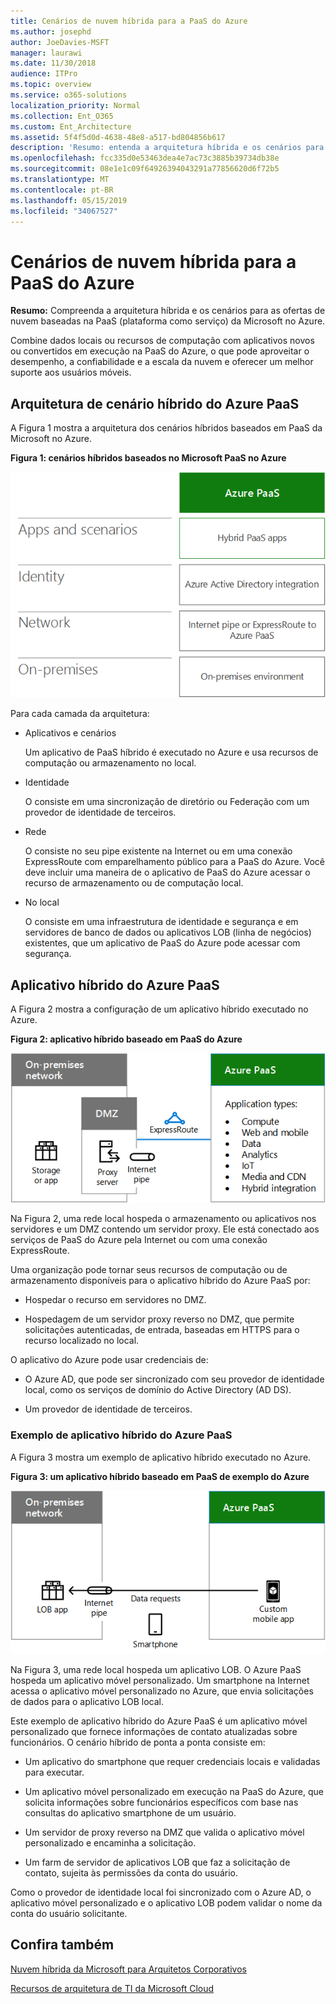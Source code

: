 ```yaml
---
title: Cenários de nuvem híbrida para a PaaS do Azure
ms.author: josephd
author: JoeDavies-MSFT
manager: laurawi
ms.date: 11/30/2018
audience: ITPro
ms.topic: overview
ms.service: o365-solutions
localization_priority: Normal
ms.collection: Ent_O365
ms.custom: Ent_Architecture
ms.assetid: 5f4f5d0d-4638-48e8-a517-bd804856b617
description: 'Resumo: entenda a arquitetura híbrida e os cenários para ofertas de nuvem com base na PaaS (plataforma como serviço) da Microsoft no Azure.'
ms.openlocfilehash: fcc335d0e53463dea4e7ac73c3885b39734db38e
ms.sourcegitcommit: 08e1e1c09f64926394043291a77856620d6f72b5
ms.translationtype: MT
ms.contentlocale: pt-BR
ms.lasthandoff: 05/15/2019
ms.locfileid: "34067527"
---
```

# <a name="hybrid-cloud-scenarios-for-azure-paas"></a>Cenários de nuvem híbrida para a PaaS do Azure

 **Resumo:** Compreenda a arquitetura híbrida e os cenários para as ofertas de nuvem baseadas na PaaS (plataforma como serviço) da Microsoft no Azure.
  
Combine dados locais ou recursos de computação com aplicativos novos ou convertidos em execução na PaaS do Azure, o que pode aproveitar o desempenho, a confiabilidade e a escala da nuvem e oferecer um melhor suporte aos usuários móveis. 
  
## <a name="azure-paas-hybrid-scenario-architecture"></a>Arquitetura de cenário híbrido do Azure PaaS

A Figura 1 mostra a arquitetura dos cenários híbridos baseados em PaaS da Microsoft no Azure.
  
**Figura 1: cenários híbridos baseados no Microsoft PaaS no Azure**

![Cenários híbridos baseados no Microsoft PaaS no Azure](media/Hybrid-Poster/Hybrid-Cloud-Stack-PaaS.png)
  
Para cada camada da arquitetura:
  
- Aplicativos e cenários
    
    Um aplicativo de PaaS híbrido é executado no Azure e usa recursos de computação ou armazenamento no local.
    
- Identidade
    
    O consiste em uma sincronização de diretório ou Federação com um provedor de identidade de terceiros.
    
- Rede
    
    O consiste no seu pipe existente na Internet ou em uma conexão ExpressRoute com emparelhamento público para a PaaS do Azure. Você deve incluir uma maneira de o aplicativo de PaaS do Azure acessar o recurso de armazenamento ou de computação local.
    
- No local
    
    O consiste em uma infraestrutura de identidade e segurança e em servidores de banco de dados ou aplicativos LOB (linha de negócios) existentes, que um aplicativo de PaaS do Azure pode acessar com segurança.
    
## <a name="azure-paas-hybrid-application"></a>Aplicativo híbrido do Azure PaaS

A Figura 2 mostra a configuração de um aplicativo híbrido executado no Azure.
  
**Figura 2: aplicativo híbrido baseado em PaaS do Azure**

![Aplicativo híbrido baseado em PaaS do Azure](media/Hybrid-Poster/Hybrid-Cloud-Stack-PaaS-Apps.png)
  
Na Figura 2, uma rede local hospeda o armazenamento ou aplicativos nos servidores e um DMZ contendo um servidor proxy. Ele está conectado aos serviços de PaaS do Azure pela Internet ou com uma conexão ExpressRoute.
  
Uma organização pode tornar seus recursos de computação ou de armazenamento disponíveis para o aplicativo híbrido do Azure PaaS por:
  
- Hospedar o recurso em servidores no DMZ.
    
- Hospedagem de um servidor proxy reverso no DMZ, que permite solicitações autenticadas, de entrada, baseadas em HTTPS para o recurso localizado no local.
    
O aplicativo do Azure pode usar credenciais de:
  
- O Azure AD, que pode ser sincronizado com seu provedor de identidade local, como os serviços de domínio do Active Directory (AD DS).
    
- Um provedor de identidade de terceiros.
    
### <a name="example-azure-paas-hybrid-application"></a>Exemplo de aplicativo híbrido do Azure PaaS

A Figura 3 mostra um exemplo de aplicativo híbrido executado no Azure.
  
**Figura 3: um aplicativo híbrido baseado em PaaS de exemplo do Azure**

![Um exemplo de aplicativo híbrido baseado em PaaS do Azure](media/Hybrid-Poster/Hybrid-Cloud-Stack-PaaS-Apps-Ex.png)
  
Na Figura 3, uma rede local hospeda um aplicativo LOB. O Azure PaaS hospeda um aplicativo móvel personalizado. Um smartphone na Internet acessa o aplicativo móvel personalizado no Azure, que envia solicitações de dados para o aplicativo LOB local.
  
Este exemplo de aplicativo híbrido do Azure PaaS é um aplicativo móvel personalizado que fornece informações de contato atualizadas sobre funcionários. O cenário híbrido de ponta a ponta consiste em:
  
- Um aplicativo do smartphone que requer credenciais locais e validadas para executar.
    
- Um aplicativo móvel personalizado em execução na PaaS do Azure, que solicita informações sobre funcionários específicos com base nas consultas do aplicativo smartphone de um usuário.
    
- Um servidor de proxy reverso na DMZ que valida o aplicativo móvel personalizado e encaminha a solicitação.
    
- Um farm de servidor de aplicativos LOB que faz a solicitação de contato, sujeita às permissões da conta do usuário.
    
Como o provedor de identidade local foi sincronizado com o Azure AD, o aplicativo móvel personalizado e o aplicativo LOB podem validar o nome da conta do usuário solicitante.
  
## <a name="see-also"></a>Confira também

[Nuvem híbrida da Microsoft para Arquitetos Corporativos](microsoft-hybrid-cloud-for-enterprise-architects.md)
  
[Recursos de arquitetura de TI da Microsoft Cloud](microsoft-cloud-it-architecture-resources.md)

